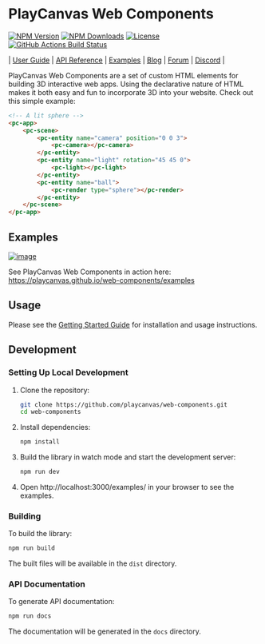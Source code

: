 # PlayCanvas Web Components

[![NPM Version](https://img.shields.io/npm/v/@playcanvas/web-components.svg)](https://www.npmjs.com/package/@playcanvas/web-components)
[![NPM Downloads](https://img.shields.io/npm/dw/@playcanvas/web-components)](https://npmtrends.com/@playcanvas/web-components)
[![License](https://img.shields.io/npm/l/@playcanvas/web-components.svg)](https://github.com/playcanvas/web-components/blob/main/LICENSE)
[![GitHub Actions Build Status](https://github.com/playcanvas/web-components/actions/workflows/deploy.yml/badge.svg)](https://github.com/playcanvas/web-components/actions/workflows/deploy.yml)

| [User Guide](https://developer.playcanvas.com/user-manual/engine/web-components) | [API Reference](https://api.playcanvas.com/modules/EngineWebComponents.html) | [Examples](https://playcanvas.github.io/web-components/examples) | [Blog](https://blog.playcanvas.com/) | [Forum](https://forum.playcanvas.com/) | [Discord](https://discord.gg/RSaMRzg) |

PlayCanvas Web Components are a set of custom HTML elements for building 3D interactive web apps. Using the declarative nature of HTML makes it both easy and fun to incorporate 3D into your website. Check out this simple example:

```html
<!-- A lit sphere -->
<pc-app>
    <pc-scene>
        <pc-entity name="camera" position="0 0 3">
            <pc-camera></pc-camera>
        </pc-entity>
        <pc-entity name="light" rotation="45 45 0">
            <pc-light></pc-light>
        </pc-entity>
        <pc-entity name="ball">
            <pc-render type="sphere"></pc-render>
        </pc-entity>
    </pc-scene>
</pc-app>
```

## Examples

[![image](https://github.com/user-attachments/assets/25ac8dd3-abc9-4d65-8950-3d72ed1f7152)](https://playcanvas.github.io/web-components/examples)

See PlayCanvas Web Components in action here: https://playcanvas.github.io/web-components/examples

## Usage

Please see the [Getting Started Guide](https://developer.playcanvas.com/user-manual/engine/web-components/getting-started) for installation and usage instructions.

## Development 

### Setting Up Local Development

1. Clone the repository:

   ```bash
   git clone https://github.com/playcanvas/web-components.git
   cd web-components
   ```

2. Install dependencies:

   ```bash
   npm install
   ```

3. Build the library in watch mode and start the development server:

   ```bash
   npm run dev
   ```

4. Open http://localhost:3000/examples/ in your browser to see the examples.

### Building

To build the library:

```bash
npm run build
```

The built files will be available in the `dist` directory.

### API Documentation

To generate API documentation:

```bash
npm run docs
```

The documentation will be generated in the `docs` directory.
